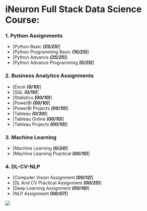 # iNeuron Full Stack Data Science Course:

### 1. Python Assignments
- [Python Basic ***(25/25)***]
- [Python Programming Basic ***(10/25)***]
- [Python Advance ***(25/25)***]
- [Python Advance Programming ***(0/25)***]


### 2. Business Analytics Assignments
- [Excel ***(0/10)***]
- [SQL ***(0/10)***]
- [Statistics ***(00/10)***]
- [PowerBI ***(00/10)***]
- [PowerBI Projects ***(00/10)***]
- [Tableau ***(0/30)***]
- [Tableau Online ***(00/10)***]
- [Tableau Projects ***(00/10)***]

### 3. Machine Learning
- [Machine Learning ***(0/24)***]
- [Machine Learning Practical ***(00/10)***]

### 4. DL-CV-NLP
- [Computer Vision Assignment ***(00/12)***]
- [DL And CV Practical Assignment ***(00/25)***]
- [Deep Learning Assignment ***(00/16)***]
- [NLP Assignment ***(00/07)***]

![](https://socialify.git.ci/YamanuriPrasanth/iNeuron-Full-Stack-Data-Science-Assignments/image?description=1&forks=1&issues=1&language=1&logo=https%3A%2F%2Fencrypted-tbn0.gstatic.com%2Fimages%3Fq%3Dtbn%3AANd9GcQnhWp9qdoMHlcTOl3LyEQSUDFTfI4knuWJ9A%26usqp%3DCAU&name=1&owner=1&pulls=1&stargazers=1&theme=Light)

